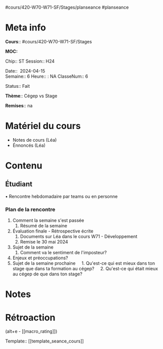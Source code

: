 #cours/420-W70-W71-SF/Stages/planseance #planseance
# Meta info

**Cours**:: #cours/420-W70-W71-SF/Stages 

**MOC:** 

Chip::  <span class="chip cours-3">ST</span>
Session:: H24

Date::  2024-04-15  
Semaine:: 6
Heure:: : <span class="chip na">NA</span>
ClasseNum:: 6

Status:: <span class="chip done">Fait</span> 

**Thème**:: Cégep vs Stage

**Remises**:: <span class="chip na">na</span>

# Matériel du cours
* Notes de cours (Léa)
* Énnoncés (Léa)
# Contenu
## Étudiant
• Rencontre hebdomadaire par teams ou en personne
### Plan de la rencontre
1. Comment la semaine s'est passée
	1. Résumé de la semaine
2. Évaluation finale -  Rétrospective écrite
	1. Documents sur Léa dans le cours W71 - Développement
	2. Remise le 30 mai 2024
3. Sujet de la semaine
    1. Comment va le sentiment de l'imposteur?
4. Enjeux et préoccupations?
5. Sujet de la semaine prochaine
    1. Qu'est-ce qui est mieux dans ton stage que dans ta formation au cégep?
    2. Qu'est-ce qui était mieux au cégep de que dans ton stage?
# Notes

# Rétroaction
(alt+e - [[macro_rating]])

Template:: [[template_seance_cours]]